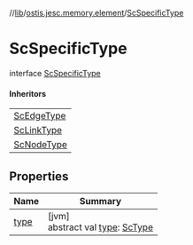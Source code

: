 //[lib](../../../index.md)/[ostis.jesc.memory.element](../index.md)/[ScSpecificType](index.md)

# ScSpecificType

interface [ScSpecificType](index.md)

#### Inheritors

| |
|---|
| [ScEdgeType](../../ostis.jesc.memory.element.edge/-sc-edge-type/index.md) |
| [ScLinkType](../../ostis.jesc.memory.element.link/-sc-link-type/index.md) |
| [ScNodeType](../../ostis.jesc.memory.element.node/-sc-node-type/index.md) |

## Properties

| Name | Summary |
|---|---|
| [type](type.md) | [jvm]<br>abstract val [type](type.md): [ScType](../../ostis.jesc.client.model.type/-sc-type/index.md) |
